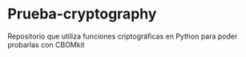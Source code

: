 # Prueba-cryptography
Repositorio que utiliza funciones criptográficas en Python para poder probarlas con CBOMkit 
